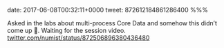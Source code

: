 date: 2017-06-08T00:32:11+0000
tweet: 872612184861286400
%%%

Asked in the labs about multi-process Core Data and somehow this didn’t come up 🤔. Waiting for the session video. [twitter.com/numist/status/872506896380436480](https://twitter.com/numist/status/872506896380436480)
